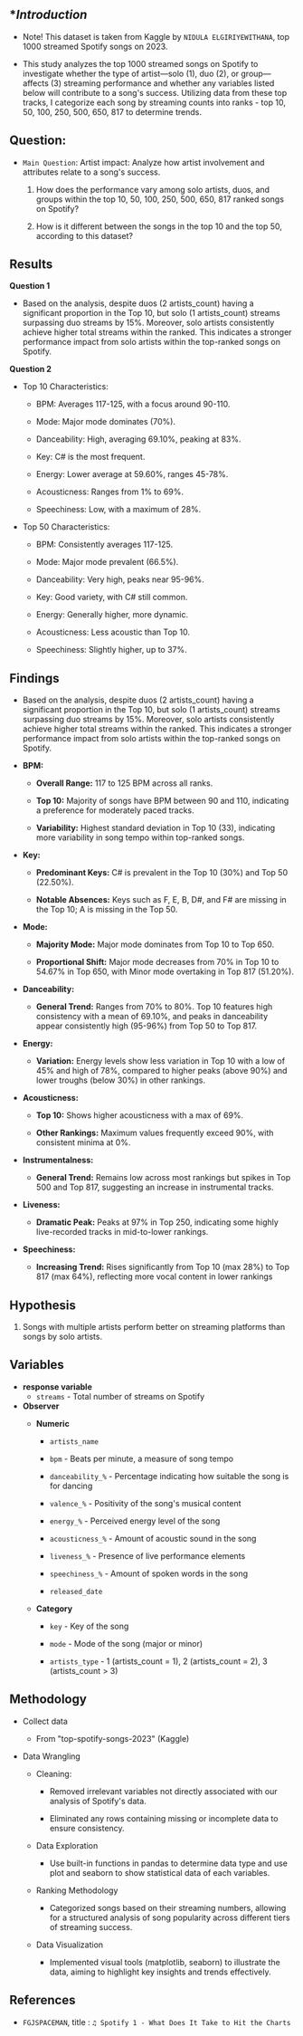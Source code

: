 **Introduction*
-

- Note! This dataset is taken from Kaggle by `NIDULA ELGIRIYEWITHANA`, top 1000 streamed Spotify songs on 2023.

- This study analyzes the top 1000 streamed songs on Spotify to investigate whether the type of artist—solo (1), duo (2), or group—affects (3) streaming performance and whether any variables listed below will contribute to a song's success. Utilizing data from these top tracks, I categorize each song by streaming counts into ranks - top 10, 50, 100, 250, 500, 650, 817 to determine trends.


**Question:**
-
- `Main Question`: Artist impact: Analyze how artist involvement and attributes relate to a song's success.

  1. How does the performance vary among solo artists, duos, and groups within the top 10, 50, 100, 250, 500, 650, 817 ranked songs on Spotify?

  2. How is it different between the songs in the top 10 and the top 50, according to this dataset?

**Results**
-

**Question 1**
- Based on the analysis, despite duos (2 artists_count) having a significant proportion in the Top 10, but solo (1 artists_count) streams surpassing duo streams by 15%. Moreover, solo artists consistently achieve higher total streams within the ranked. This indicates a stronger performance impact from solo artists within the top-ranked songs on Spotify.

**Question 2**
 - Top 10 Characteristics:
     - BPM: Averages 117-125, with a focus around 90-110.

     - Mode: Major mode dominates (70%).

     - Danceability: High, averaging 69.10%, peaking at 83%.

     - Key: C# is the most frequent.

     - Energy: Lower average at 59.60%, ranges 45-78%.

     - Acousticness: Ranges from 1% to 69%.

     - Speechiness: Low, with a maximum of 28%.

 - Top 50 Characteristics:
    - BPM: Consistently averages 117-125.

    - Mode: Major mode prevalent (66.5%).

    - Danceability: Very high, peaks near 95-96%.

    - Key: Good variety, with C# still common.

    - Energy: Generally higher, more dynamic.

    - Acousticness: Less acoustic than Top 10.
    
    - Speechiness: Slightly higher, up to 37%.


**Findings**
-

- Based on the analysis, despite duos (2 artists_count) having a significant proportion in the Top 10, but solo (1 artists_count) streams surpassing duo streams by 15%. Moreover, solo artists consistently achieve higher total streams within the ranked. This indicates a stronger performance impact from solo artists within the top-ranked songs on Spotify.

 - **BPM:**

    - **Overall Range:** 117 to 125 BPM across all ranks.

    - **Top 10:** Majority of songs have BPM between 90 and 110, indicating a preference for moderately paced tracks.

    - **Variability:** Highest standard deviation in Top 10 (33), indicating more variability in song tempo within top-ranked songs.

- **Key:**

    - **Predominant Keys:** C# is prevalent in the Top 10 (30%) and Top 50 (22.50%).

    - **Notable Absences:** Keys such as F, E, B, D#, and F# are missing in the Top 10; A is missing in the Top 50.

- **Mode:**

    - **Majority Mode:** Major mode dominates from Top 10 to Top 650.

    - **Proportional Shift:** Major mode decreases from 70% in Top 10 to 54.67% in Top 650, with Minor mode overtaking in Top 817 (51.20%).

- **Danceability:**

    - **General Trend:** Ranges from 70% to 80%. Top 10 features high consistency with a mean of 69.10%, and peaks in danceability appear consistently high (95-96%) from Top 50 to Top 817.

- **Energy:**

    - **Variation:** Energy levels show less variation in Top 10 with a low of 45% and high of 78%, compared to higher peaks (above 90%) and lower troughs (below 30%) in other rankings.

- **Acousticness:**

    - **Top 10:** Shows higher acousticness with a max of 69%.

    - **Other Rankings:** Maximum values frequently exceed 90%, with consistent minima at 0%.

- **Instrumentalness:**

    - **General Trend:** Remains low across most rankings but spikes in Top 500 and Top 817, suggesting an increase in instrumental tracks.

- **Liveness:**

    - **Dramatic Peak:** Peaks at 97% in Top 250, indicating some highly live-recorded tracks in mid-to-lower rankings.

- **Speechiness:**

    - **Increasing Trend:** Rises significantly from Top 10 (max 28%) to Top 817 (max 64%), reflecting more vocal content in lower rankings


**Hypothesis**
-
1. Songs with multiple artists perform better on streaming platforms than songs by solo artists.



**Variables**
-
 - **response variable**
      - `streams` - Total number of streams on Spotify
 - **Observer**
   - **Numeric**
      - `artists_name`

      - `bpm` - Beats per minute, a measure of song tempo

      - `danceability_%` - Percentage indicating how suitable the song is for dancing

      - `valence_%` - Positivity of the song's musical content

      - `energy_%` - Perceived energy level of the song

      - `acousticness_%` - Amount of acoustic sound in the song

      - `liveness_%` - Presence of live performance elements

      - `speechiness_%` - Amount of spoken words in the song

      - `released_date`

   - **Category**
   
      - `key` - Key of the song

      - `mode` - Mode of the song (major or minor)
      
      - `artists_type` - 1 (artists_count = 1), 2 (artists_count = 2), 3 (artists_count > 3)

**Methodology**
-
 - Collect data 
    - From "top-spotify-songs-2023" (Kaggle)
 - Data Wrangling

   - Cleaning:
      - Removed irrelevant variables not directly associated with our analysis of Spotify's data.
      
      - Eliminated any rows containing missing or incomplete data to ensure consistency.

   - Data Exploration

      - Use built-in functions in pandas to determine data type and use plot and seaborn to show statistical data of each variables.

   - Ranking Methodology

      - Categorized songs based on their streaming numbers, allowing for a structured analysis of song popularity across different tiers of streaming success.

   - Data Visualization

      - Implemented visual tools (matplotlib, seaborn) to illustrate the data, aiming to highlight key insights and trends effectively.

**References**
-
- `FGJSPACEMAN`, title : `♫ Spotify 1 - What Does It Take to Hit the Charts`
